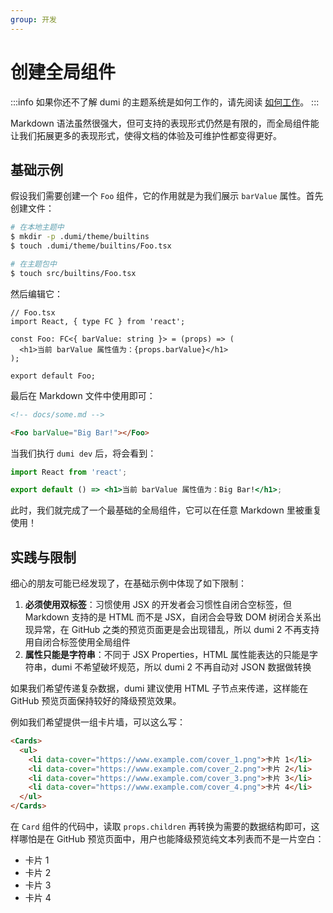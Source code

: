 ```yaml
---
group: 开发
---
```


# 创建全局组件

:::info
如果你还不了解 dumi 的主题系统是如何工作的，请先阅读 [如何工作](./index.md)。
:::

Markdown 语法虽然很强大，但可支持的表现形式仍然是有限的，而全局组件能让我们拓展更多的表现形式，使得文档的体验及可维护性都变得更好。

## 基础示例

假设我们需要创建一个 `Foo` 组件，它的作用就是为我们展示 `barValue` 属性。首先创建文件：

```bash
# 在本地主题中
$ mkdir -p .dumi/theme/builtins
$ touch .dumi/theme/builtins/Foo.tsx

# 在主题包中
$ touch src/builtins/Foo.tsx
```

然后编辑它：

```tsx | pure
// Foo.tsx
import React, { type FC } from 'react';

const Foo: FC<{ barValue: string }> = (props) => (
  <h1>当前 barValue 属性值为：{props.barValue}</h1>
);

export default Foo;
```

最后在 Markdown 文件中使用即可：

```markdown
<!-- docs/some.md -->

<Foo barValue="Big Bar!"></Foo>
```

当我们执行 `dumi dev` 后，将会看到：

```jsx | inline
import React from 'react';

export default () => <h1>当前 barValue 属性值为：Big Bar!</h1>;
```

此时，我们就完成了一个最基础的全局组件，它可以在任意 Markdown 里被重复使用！

## 实践与限制

细心的朋友可能已经发现了，在基础示例中体现了如下限制：

1. **必须使用双标签**：习惯使用 JSX 的开发者会习惯性自闭合空标签，但 Markdown 支持的是 HTML 而不是 JSX，自闭合会导致 DOM 树闭合关系出现异常，在 GitHub 之类的预览页面更是会出现错乱，所以 dumi 2 不再支持用自闭合标签使用全局组件
2. **属性只能是字符串**：不同于 JSX Properties，HTML 属性能表达的只能是字符串，dumi 不希望破坏规范，所以 dumi 2 不再自动对 JSON 数据做转换

如果我们希望传递复杂数据，dumi 建议使用 HTML 子节点来传递，这样能在 GitHub 预览页面保持较好的降级预览效果。

例如我们希望提供一组卡片墙，可以这么写：

```markdown
<Cards>
  <ul>
    <li data-cover="https://www.example.com/cover_1.png">卡片 1</li>
    <li data-cover="https://www.example.com/cover_2.png">卡片 2</li>
    <li data-cover="https://www.example.com/cover_3.png">卡片 3</li>
    <li data-cover="https://www.example.com/cover_4.png">卡片 4</li>
  </ul>
</Cards>
```

在 `Card` 组件的代码中，读取 `props.children` 再转换为需要的数据结构即可，这样哪怕是在 GitHub 预览页面中，用户也能降级预览纯文本列表而不是一片空白：

<ul>
  <li data-cover="https://www.example.com/cover_1.png">卡片 1</li>
  <li data-cover="https://www.example.com/cover_2.png">卡片 2</li>
  <li data-cover="https://www.example.com/cover_3.png">卡片 3</li>
  <li data-cover="https://www.example.com/cover_4.png">卡片 4</li>
</ul>
